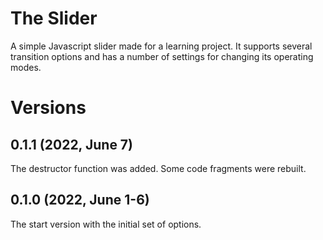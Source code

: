 # The Slider
A simple Javascript slider made for a learning project.
It supports several transition options and has a number of settings for changing its operating modes.

# Versions

## 0.1.1 (2022, June 7)
The destructor function was added. Some code fragments were rebuilt.

## 0.1.0 (2022, June 1-6)
The start version with the initial set of options.
